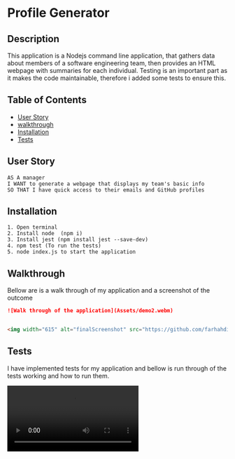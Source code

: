 # Profile Generator

## Description
This application is a Nodejs command line application, that gathers data about members of a software engineering team, then provides an HTML webpage with summaries for each individual. Testing is an important part as it makes the code maintainable, therefore i added some tests to ensure this.
## Table of Contents
- [User Story](#user-story)
- [walkthrough](#walkthrough)
- [Installation](#installation)
- [Tests](#tests)

## User Story
```
AS A manager
I WANT to generate a webpage that displays my team's basic info
SO THAT I have quick access to their emails and GitHub profiles
```
## Installation
```
1. Open terminal 
2. Install node  (npm i)
3. Install jest (npm install jest --save-dev)
4. npm test (To run the tests)
5. node index.js to start the application 

```
## Walkthrough

Bellow are is a walk through of my application and a screenshot of the outcome

 ```md
![Walk through of the application](Assets/demo2.webm)   


<img width="615" alt="finalScreenshot" src="https://github.com/farhahdin1997/profileGenerator/files/8192485/screenshot.pdf">

```
## Tests

I have implemented tests for my application and bellow is run through of the tests working and how to run them.

![Testing demo](assets/demo1.webm)
